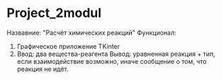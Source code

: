 # Project_2modul
Назвавние: "Расчёт химических реакций"
Функционал:
1. Графическое приложение TKinter
2. Ввод: два вещества-реагента
   Вывод: уравненная реакция + тип, если взаимодействие возможно, иначе сообщение о том, что реакция не идёт.
